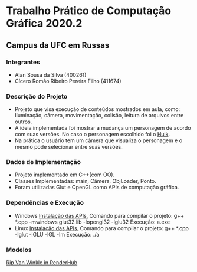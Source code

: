 # Trabalho Prático de Computação Gráfica 2020.2
## Campus da UFC em Russas

### Integrantes
- Alan Sousa da Silva (400261)
- Cícero Romão Ribeiro Pereira Filho (411674)

### Descrição do Projeto
- Projeto que visa execução de conteúdos mostrados em aula, como: Iluminação, câmera, movimentação, colisão, leitura de arquivos entre outros.
- A ideia implementada foi mostrar a mudança um personagem de acordo com suas versões. No caso o personagem escolhido foi o [Hulk](https://www.google.com/search?q=hulk).
- Na prática o usuário tem um câmera que visualiza o personagem e o mesmo pode selecionar entre suas versões.

### Dados de Implementação
- Projeto implementado em C++(com OO).
- Classes Implementadas: main, Câmera, ObjLoader, Ponto.
- Foram utilizadas Glut e OpenGL como APIs de computação gráfica.

### Dependências e Execução
- Windows
[Instalação das APIs.](https://w3.cs.jmu.edu/bernstdh/web/common/help/cpp_mingw-glut-setup.php)
Comando para compilar o projeto: g++ *.cpp -mwindows glut32.lib -lopengl32 -lglu32
Execução: a.exe
- Linux
[Instalação das APIs.](https://gist.github.com/AbdullahKady/f2782157991df652c2baee0bba05b788)
Comando para compilar o projeto: g++ *.cpp -lglut -lGLU -lGL -lm
Execução: ./a

### Modelos
[Rip Van Winkle in RenderHub](https://www.renderhub.com/rip-van-winkle)